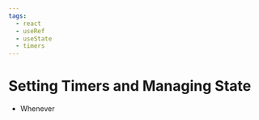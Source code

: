 ```yaml
---
tags:
  - react
  - useRef
  - useState
  - timers
---
```

# Setting Timers and Managing State
* Whenever